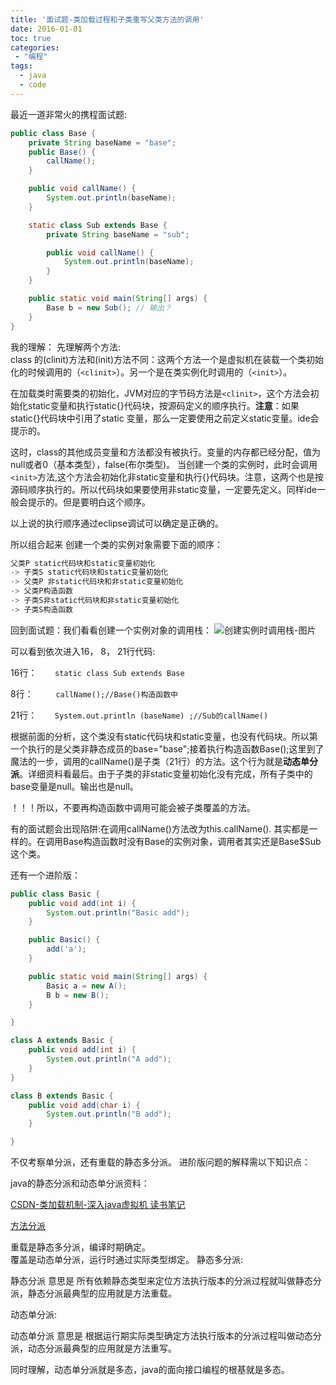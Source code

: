 ```yaml
---
title: '面试题-类加载过程和子类重写父类方法的调用'
date: 2016-01-01
toc: true
categories:
 - "编程"
tags: 
  - java
  - code
--- 
```


最近一道非常火的携程面试题:

```java
public class Base {
    private String baseName = "base";
    public Base() {
        callName();
    }

    public void callName() {
        System.out.println(baseName);
    }

    static class Sub extends Base {
        private String baseName = "sub";

        public void callName() {
            System.out.println(baseName);
        }
    }

    public static void main(String[] args) {
        Base b = new Sub(); // 输出？
    }
}
```

我的理解：
先理解两个方法:  
class 的(clinit)方法和(init)方法不同：这两个方法一个是虚拟机在装载一个类初始化的时候调用的（`<clinit>`）。另一个是在类实例化时调用的（`<init>`）。

在加载类时需要类的初始化，JVM对应的字节码方法是`<clinit>`，这个方法会初始化static变量和执行static{}代码块，按源码定义的顺序执行。**注意**：如果static{}代码块中引用了static 变量，那么一定要使用之前定义static变量。ide会提示的。

这时，class的其他成员变量和方法都没有被执行。变量的内存都已经分配，值为null或者0（基本类型），false(布尔类型)。
当创建一个类的实例时，此时会调用`<init>`方法,这个方法会初始化非static变量和执行{}代码块。注意，这两个也是按源码顺序执行的。所以代码块如果要使用非static变量，一定要先定义。同样ide一般会提示的。但是要明白这个顺序。

以上说的执行顺序通过eclipse调试可以确定是正确的。

所以组合起来 创建一个类的实例对象需要下面的顺序：

``` s
父类P static代码块和static变量初始化 
-> 子类S static代码块和static变量初始化  
-> 父类P 非static代码块和非static变量初始化 
-> 父类P构造函数 
-> 子类S非static代码块和非static变量初始化 
-> 子类S构造函数
```

回到面试题：我们看看创建一个实例对象的调用栈：
![创建实例时调用栈-图片](http://images2015.cnblogs.com/blog/448566/201606/448566-20160614095756354-125586075.jpg)

可以看到依次进入16， 8， 21行代码: 

16行：`    static class Sub extends Base`

8行：`     callName();//Base()构造函数中`

21行：`    System.out.println (baseName) ;//Sub的callName()`

根据前面的分析，这个类没有static代码块和static变量，也没有代码块。所以第一个执行的是父类非静态成员的base="base";接着执行构造函数Base();这里到了魔法的一步，调用的callName()是子类（21行）的方法。这个行为就是**动态单分派**。详细资料看最后。由于子类的非static变量初始化没有完成，所有子类中的base变量是null。输出也是null。

！！！所以，不要再构造函数中调用可能会被子类覆盖的方法。

有的面试题会出现陷阱:在调用callName()方法改为this.callName(). 其实都是一样的。在调用Base构造函数时没有Base的实例对象，调用者其实还是Base$Sub这个类。


还有一个进阶版：

```java
public class Basic {
	public void add(int i) {
		System.out.println("Basic add");
	}

	public Basic() {
		add('a');
	}

	public static void main(String[] args) {
		Basic a = new A();
		B b = new B();
	}

}

class A extends Basic {
	public void add(int i) {
		System.out.println("A add");
	}
}

class B extends Basic {
	public void add(char i) {
		System.out.println("B add");
	}

}
```
不仅考察单分派，还有重载的静态多分派。
进阶版问题的解释需以下知识点：

java的静态分派和动态单分派资料：

[CSDN-类加载机制-深入java虚拟机 读书笔记](http://blog.csdn.net/ns_code/article/details/17881581)

[方法分派](http://rednaxelafx.iteye.com/blog/260206)

重载是静态多分派，编译时期确定。  
覆盖是动态单分派，运行时通过实际类型绑定。
静态多分派:  
    
静态分派 意思是 所有依赖静态类型来定位方法执行版本的分派过程就叫做静态分派，静态分派最典型的应用就是方法重载。   

动态单分派: 
     
动态单分派 意思是 根据运行期实际类型确定方法执行版本的分派过程叫做动态分派，动态分派最典型的应用就是方法重写。   

同时理解，动态单分派就是多态，java的面向接口编程的根基就是多态。
